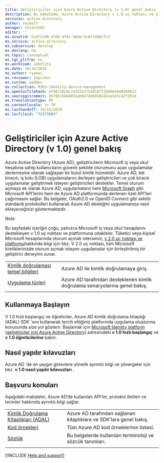 ```yaml
---
title: Geliştiriciler için Azure Active Directory (v 1.0) genel bakış
description: Bu makalede, Azure Active Directory v 1.0 uç noktası ve platformu kullanılarak Microsoft iş ve okul hesaplarında oturum açmaya ilişkin bir genel bakış sunulmaktadır.
services: active-directory
author: rwike77
manager: CelesteDG
editor: ''
ms.assetid: 5c872c89-ef04-4f4c-98de-bc0c7460c7c2
ms.service: active-directory
ms.subservice: develop
ms.devlang: na
ms.topic: conceptual
ms.tgt_pltfrm: na
ms.workload: identity
ms.date: 10/24/2018
ms.author: ryanwi
ms.reviewer: jmprieur
ms.custom: aaddev
ms.collection: M365-identity-device-management
ms.openlocfilehash: e790728cbc7415532754d10773d466e9a0280422
ms.sourcegitcommit: 0576bcb894031eb9e7ddb919e241e2e3c42f291d
ms.translationtype: MT
ms.contentlocale: tr-TR
ms.lasthandoff: 10/15/2019
ms.locfileid: "72373903"
---
```

# <a name="azure-active-directory-for-developers-v10-overview"></a>Geliştiriciler için Azure Active Directory (v 1.0) genel bakış

Azure Active Directory (Azure AD), geliştiricilerin Microsoft iş veya okul hesabına sahip kullanıcıların güvenli şekilde oturumunu açan uygulamalar derlemesine olanak sağlayan bir bulut kimlik hizmetidir. Azure AD, tek kiracılı, iş kolu (LOB) uygulamalarını derleyen geliştiricileri ve çok kiracılı uygulamalar geliştirmek isteyen geliştiricileri destekler. Temel oturum açmaya ek olarak Azure AD, uygulamaların hem [Microsoft Graph](https://docs.microsoft.com/graph/overview) gibi Microsoft API’lerini hem de Azure AD platformunda derlenen özel API’leri çağırmasını sağlar. Bu belgeler, OAuth2.0 ve OpenID Connect gibi sektör standardı protokolleri kullanarak Azure AD desteğini uygulamanıza nasıl ekleyeceğinizi göstermektedir.

> [!NOTE]
> Bu sayfadaki içeriğin çoğu, yalnızca Microsoft iş veya okul hesaplarını destekleyen v 1.0 uç noktası ve platformuna odaklanır. Tüketici veya kişisel Microsoft hesaplarında oturum açmak isterseniz, [v 2.0 uç noktası ve platformu](v2-overview.md)hakkında bilgi için bkz. V 2.0 uç noktası, tüm Microsoft kimliklerinizde oturum açmak isteyen uygulamalar için birleştirilmiş bir geliştirici deneyimi sunar.

| | |
| --- | --- |
|[Kimlik doğrulaması temel bilgileri](v1-authentication-scenarios.md) | Azure AD ile kimlik doğrulamaya giriş. |
|[Uygulama türleri](app-types.md) | Azure AD tarafından desteklenen kimlik doğrulama senaryolarına genel bakış. |
| | |

## <a name="get-started"></a>Kullanmaya Başlayın

V 1.0 hızlı başlangıç ve öğreticiler, Azure AD kimlik doğrulama kitaplığı (ADAL) SDK 'sını kullanarak tercih ettiğiniz platformda uygulama oluşturma konusunda size yol gösterir. Başlamak için [Microsoft Identity platform (geliştiriciler için Azure Active Directory)](index.yml) adresindeki **v 1.0 hızlı başlangıç** ve **v 1.0 öğreticilerine** bakın.

## <a name="how-to-guides"></a>Nasıl yapılır kılavuzları

Azure AD 'de en yaygın görevlere yönelik ayrıntılı bilgi ve yönergeler için bkz. **v 1.0 nasıl yapılır kılavuzları** .

## <a name="reference-topics"></a>Başvuru konuları

Aşağıdaki makaleler, Azure AD’de kullanılan API'ler, protokol iletileri ve terimler hakkında ayrıntılı bilgi sağlar.

|                                                                                   | |
| ----------------------------------------------------------------------------------| --- |
| [Kimlik Doğrulama Kitaplıkları (ADAL)](active-directory-authentication-libraries.md)   | Azure AD tarafından sağlanan kitaplıklara ve SDK’lara genel bakış. |
| [Kod örnekleri](sample-v1-code.md)                                  | Tüm Azure AD kod örneklerinin listesi. |
| [Sözlük](developer-glossary.md)                                      | Bu belgelerde kullanılan terminoloji ve sözcük tanımları. |
|  |  |


[!INCLUDE [Help and support](../../../includes/active-directory-develop-help-support-include.md)]
